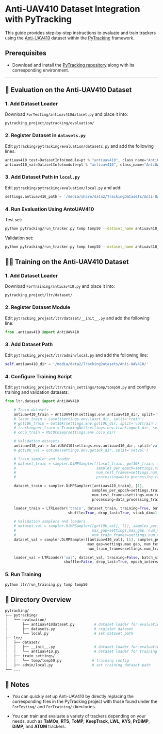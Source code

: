 # Anti-UAV410 Dataset Integration with PyTracking

This guide provides step-by-step instructions to evaluate and train trackers using the [Anti-UAV410](https://drive.google.com/file/d/1zsdazmKS3mHaEZWS2BnqbYHPEcIaH5WR/view?usp=sharing) dataset within the [PyTracking](https://github.com/visionml/pytracking) framework.

## Prerequisites

- Download and install the [PyTracking repository](https://github.com/visionml/pytracking) along with its corresponding environment.

---

## 🧪 Evaluation on the Anti-UAV410 Dataset

### 1. Add Dataset Loader
Download `ForTesting/antiuav410dataset.py` and place it into:

```shell
pytracking_project/pytracking/evaluation/
```


### 2. Register Dataset in `datasets.py`
Edit `pytracking/pytracking/evaluation/datasets.py` and add the following lines:

```python
antiuav410_test=DatasetInfo(module=pt % "antiuav410", class_name="AntiUAV410Dataset", kwargs=dict(split='test')),
antiuav410_val=DatasetInfo(module=pt % "antiuav410", class_name="AntiUAV410Dataset", kwargs=dict(split='val')),
```

### 3. Add Dataset Path in `local.py`
Edit `pytracking/pytracking/evaluation/local.py` and add:

```python
settings.antiuav410_path = '/media/share/data2/TrackingDatasets/Anti-UAV410/'
```

### 4. Run Evaluation Using AntoUAV410

Test set:
```bash
python pytracking/run_tracker.py tomp tomp50 --dataset_name antiuav410_test
```
Validation set:
```bash
python pytracking/run_tracker.py tomp tomp50 --dataset_name antiuav410_val
```


## 🏋️‍♂️ Training on the Anti-UAV410 Dataset

### 1. Add Dataset Loader
Download `ForTraining/antiuav410.py` and place it into:

```shell
pytracking_project/ltr/dataset/
```

### 2. Register Dataset Module
Edit `pytracking_project/ltr/dataset/__init__.py` and add the following line:

```python
from .antiuav410 import AntiUAV410
```

### 3. Add Dataset Path
Edit `pytracking_project/ltr/admin/local.py` and add the following line:

```python
self.antiuav410_dir = '/media/data2/TrackingDatasets/Anti-UAV410/'
```

### 4. Configure Training Script
Edit `pytracking_project/ltr/train_settings/tomp/tomp50.py` and configure training and validation datasets:

```python
from ltr.dataset import AntiUAV410
```

```python
    # Train datasets
    antiuav410_train = AntiUAV410(settings.env.antiuav410_dir, split='train')
    # lasot_train = Lasot(settings.env.lasot_dir, split='train')
    # got10k_train = Got10k(settings.env.got10k_dir, split='vottrain')
    # trackingnet_train = TrackingNet(settings.env.trackingnet_dir, set_ids=list(range(4)))
    # coco_train = MSCOCOSeq(settings.env.coco_dir)

    # Validation datasets
    antiuav410_val = AntiUAV410(settings.env.antiuav410_dir, split='val')
    # got10k_val = Got10k(settings.env.got10k_dir, split='votval')
```
```python
    # Train sampler and loader
    # dataset_train = sampler.DiMPSampler([lasot_train, got10k_train, trackingnet_train, coco_train], [1, 1, 1, 1],
    #                                     samples_per_epoch=settings.train_samples_per_epoch, max_gap=settings.max_gap,
    #                                     num_test_frames=settings.num_test_frames, num_train_frames=settings.num_train_frames,
    #                                     processing=data_processing_train)

    dataset_train = sampler.DiMPSampler([antiuav410_train], [1],
                                        samples_per_epoch=settings.train_samples_per_epoch, max_gap=settings.max_gap,
                                        num_test_frames=settings.num_test_frames, num_train_frames=settings.num_train_frames,
                                        processing=data_processing_train)

    loader_train = LTRLoader('train', dataset_train, training=True, batch_size=settings.batch_size, num_workers=settings.num_workers,
                             shuffle=True, drop_last=True, stack_dim=1)

    # Validation samplers and loaders
    # dataset_val = sampler.DiMPSampler([got10k_val], [1], samples_per_epoch=settings.val_samples_per_epoch,
    #                                   max_gap=settings.max_gap, num_test_frames=settings.num_test_frames,
    #                                   num_train_frames=settings.num_train_frames, processing=data_processing_val)
    dataset_val = sampler.DiMPSampler([antiuav410_val], [1], samples_per_epoch=settings.val_samples_per_epoch,
                                      max_gap=settings.max_gap, num_test_frames=settings.num_test_frames,
                                      num_train_frames=settings.num_train_frames, processing=data_processing_val)

    loader_val = LTRLoader('val', dataset_val, training=False, batch_size=settings.batch_size, num_workers=settings.num_workers,
                           shuffle=False, drop_last=True, epoch_interval=settings.val_epoch_interval, stack_dim=1)
```

### 5. Run Training
```bash
python ltr/run_training.py tomp tomp50
```


## 📁 Directory Overview
```bash
pytracking/
├── pytracking/
│   └── evaluation/
│       ├── antiuav410dataset.py         # dataset loader for evaluation
│       ├── datasets.py                  # register dataset
│       └── local.py                     # set dataset path
├── ltr/
│   ├── dataset/
│   │   ├── __init__.py                  # dataset loader for evaluation
│   │   └── antiuav410.py                # dataset loader for training
│   ├── train_settings/
│   │   └── tomp/tomp50.py              # training config
│   ├── admin/local.py                  # set training dataset path
└── ...
```

## 📌 Notes

- You can quickly set up Anti-UAV410 by directly replacing the corresponding files in the PyTracking project with those found under the `ForTesting/` and `ForTraining/` directories.

- You can train and evaluate a variety of trackers depending on your needs, such as **TaMOs**, **RTS**, **ToMP**, **KeepTrack**, **LWL**, **KYS**, **PrDiMP**, **DiMP**, and **ATOM** trackers.
